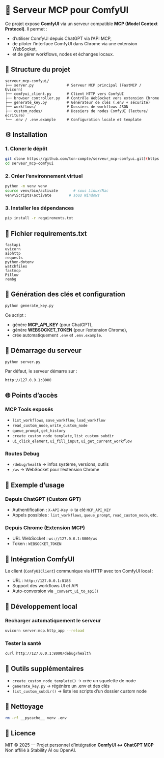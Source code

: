 # 🧠 Serveur MCP pour ComfyUI

Ce projet expose **ComfyUI** via un serveur compatible **MCP (Model Context Protocol)**.
Il permet :
- d’utiliser ComfyUI depuis ChatGPT via l’API MCP,
- de piloter l’interface ComfyUI dans Chrome via une extension WebSocket,
- et de gérer workflows, nodes et échanges locaux.

## 📁 Structure du projet

```
serveur_mcp-comfyui/
├── server.py               # Serveur MCP principal (FastMCP / Uvicorn)
├── comfyui_client.py       # Client HTTP vers ComfyUI
├── browser_controller.py   # Contrôle WebSocket vers extension Chrome
├── generate_key.py         # Générateur de clés (.env + sécurité)
├── workflows/              # Dossiers de workflows JSON
├── custom_nodes/           # Dossiers de nodes ComfyUI (lecture/écriture)
└── .env / .env.example     # Configuration locale et template
```

## ⚙️ Installation

### 1. Cloner le dépôt

```bash
git clone https://github.com/ton-compte/serveur_mcp-comfyui.git](https://github.com/orion4d/ComfyUI_mcp.git
cd serveur_mcp-comfyui
```

### 2. Créer l’environnement virtuel

```bash
python -m venv venv
source venv/bin/activate       # sous Linux/Mac
venv\Scripts\activate        # sous Windows
```

### 3. Installer les dépendances

```bash
pip install -r requirements.txt
```

## 🧩 Fichier requirements.txt

```
fastapi
uvicorn
aiohttp
requests
python-dotenv
watchfiles
fastmcp
Pillow
rembg
```

## 🔐 Génération des clés et configuration

```bash
python generate_key.py
```

Ce script :
- génère **MCP_API_KEY** (pour ChatGPT),
- génère **WEBSOCKET_TOKEN** (pour l’extension Chrome),
- crée automatiquement `.env` et `.env.example`.

## 🚀 Démarrage du serveur

```bash
python server.py
```

Par défaut, le serveur démarre sur :
```
http://127.0.0.1:8000
```

## 🌐 Points d’accès

### MCP Tools exposés
- `list_workflows`, `save_workflow`, `load_workflow`
- `read_custom_node`, `write_custom_node`
- `queue_prompt`, `get_history`
- `create_custom_node_template`, `list_custom_subdir`
- `ui_click_element`, `ui_fill_input`, `ui_get_current_workflow`

### Routes Debug
- `/debug/health` → infos système, versions, outils
- `/ws` → WebSocket pour l’extension Chrome

## 🧱 Exemple d’usage

### Depuis ChatGPT (Custom GPT)
- Authentification : `X-API-Key` → ta clé `MCP_API_KEY`
- Appels possibles : `list_workflows`, `queue_prompt`, `read_custom_node`, etc.

### Depuis Chrome (Extension MCP)
- URL WebSocket : `ws://127.0.0.1:8000/ws`
- Token : `WEBSOCKET_TOKEN`

## 🧠 Intégration ComfyUI

Le client (`ComfyUIClient`) communique via HTTP avec ton ComfyUI local :
- URL : `http://127.0.0.1:8188`
- Support des workflows UI et API
- Auto-conversion via `_convert_ui_to_api()`

## 🧩 Développement local

### Recharger automatiquement le serveur
```bash
uvicorn server:mcp.http_app --reload
```

### Tester la santé
```bash
curl http://127.0.0.1:8000/debug/health
```

## 🧰 Outils supplémentaires

- `create_custom_node_template()` → crée un squelette de node
- `generate_key.py` → régénère un .env et des clés
- `list_custom_subdir()` → liste les scripts d’un dossier custom node

## 🧹 Nettoyage

```bash
rm -rf __pycache__ venv .env
```

## 🏁 Licence

MIT © 2025 — Projet personnel d’intégration **ComfyUI ↔ ChatGPT MCP**
Non affilié à Stability AI ou OpenAI.
